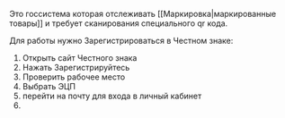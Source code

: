 Это госсистема которая отслеживать [[Маркировка|маркированные товары]] и требует сканирования специального qr кода. 

Для работы нужно Зарегистрироваться  в Честном знаке:
1. Открыть сайт Честного знака
2. Нажать Зарегистрируйтесь
3. Проверить рабочее место
4. Выбрать ЭЦП
5. перейти на почту для входа в личный кабинет
6. 